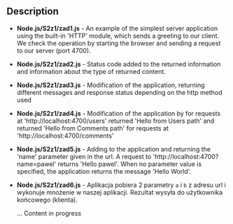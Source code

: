 ## Description

* **Node.js/S2z1/zad1.js** - An example of the simplest server application using the built-in 'HTTP' module, which sends a greeting to our client. 
    We check the operation by starting the browser and sending a request to our server (port 4700).
* **Node.js/S2z1/zad2.js** - Status code added to the returned information and information about the type of returned content.
* **Node.js/S2z1/zad3.js** - Modification of the application, returning different messages and response status depending on the http method used
* **Node.js/S2z1/zad4.js** - Modification of the application by for requests at 'http://localhost:4700/users' returned 'Hello from Users path' and returned 'Hello from Comments path' for requests at 'http://localhost:4700/comments'
* **Node.js/S2z1/zad5.js** - Adding to the application and returning the 'name' parameter given in the url. A request to 'http://localhost:4700?name=pawel' returns 'Hello pawel'. When no parameter value is specified, the application returns the message 'Hello World'.
* **Node.js/S2z1/zad6.js** - Aplikacja pobiera 2 parametry `a` i `b` z adresu url i wykonuje mnożenie w naszej aplikacji. Rezultat wysyła do użytkownika końcowego (klienta). 



  ...
Content in progress
